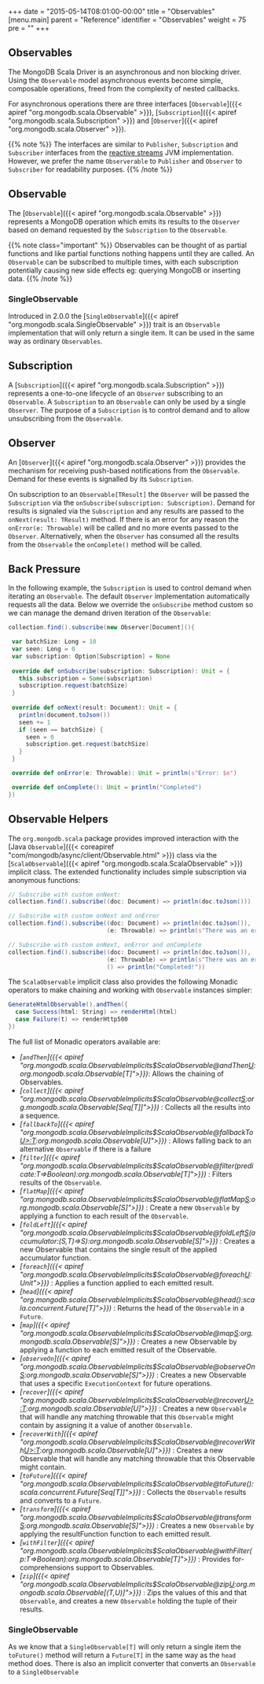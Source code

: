 +++
date = "2015-05-14T08:01:00-00:00"
title = "Observables"
[menu.main]
  parent = "Reference"
  identifier = "Observables"
  weight = 75
  pre = "<i class='fa'></i>"
+++

## Observables

The MongoDB Scala Driver is an asynchronous and non blocking driver. Using the `Observable` model asynchronous events become simple, composable operations, freed from the complexity of nested callbacks.  

For asynchronous operations there are three interfaces [`Observable`]({{< apiref "org.mongodb.scala.Observable" >}}), [`Subscription`]({{< apiref "org.mongodb.scala.Subscription" >}}) and [`Observer`]({{< apiref "org.mongodb.scala.Observer" >}}).

{{% note %}}
The interfaces are similar to `Publisher`, `Subscription` and `Subscriber` interfaces from the [reactive streams](http://www.reactive-streams.org/) JVM implementation.  However, we prefer the name `Observerable` to `Publisher` and `Observer` to `Subscriber` for readability purposes.
{{% /note %}}

## Observable
The [`Observable`]({{< apiref "org.mongodb.scala.Observable" >}}) represents a MongoDB operation which emits its results to the `Observer` based on demand requested by the `Subscription` to the `Observable`. 

{{% note class="important" %}}
Observables can be thought of as partial functions and like partial functions nothing happens until they are called. 
An `Observable` can be subscribed to multiple times, with each subscription potentially causing new side effects eg: querying MongoDB or inserting data.
{{% /note %}}

### SingleObservable
Introduced in 2.0.0 the [`SingleObservable`]({{< apiref "org.mongodb.scala.SingleObservable" >}}) trait is an `Observable` implementation that will only return a single item.
It can be used in the same way as ordinary `Observables`.

## Subscription

A [`Subscription`]({{< apiref "org.mongodb.scala.Subscription" >}}) represents a one-to-one lifecycle of an `Observer` subscribing to an `Observable`.  A `Subscription` to an `Observable` can only be used by a single `Observer`.  The purpose of a `Subscription` is to control demand and to allow unsubscribing from the `Observable`.

## Observer

An [`Observer`]({{< apiref "org.mongodb.scala.Observer" >}}) provides the mechanism for receiving push-based notifications from the
`Observable`.  Demand for these events is signalled by its `Subscription`.

On subscription to an `Observable[TResult]` the `Observer` will be passed the `Subscription` via the 
`onSubscribe(subscription: Subscription)`. Demand for results is signaled via the `Subscription` and any results are passed to the 
`onNext(result: TResult)` method.  If there is an error for any reason the `onError(e: Throwable)` will be 
called and no more events passed to the `Observer`. Alternatively, when the `Observer` has consumed all the results from the `Observable` 
the `onComplete()` method will be called.


## Back Pressure

In the following example, the `Subscription` is used to control demand when iterating an `Observable`. The default `Observer` implementation
automatically requests all the data. Below we override the `onSubscribe` method custom so we can manage the demand driven iteration of the 
`Observable`:

 ```scala
collection.find().subscribe(new Observer[Document](){

  var batchSize: Long = 10
  var seen: Long = 0
  var subscription: Option[Subscription] = None
  
  override def onSubscribe(subscription: Subscription): Unit = {
    this.subscription = Some(subscription)
    subscription.request(batchSize)
  }
  
  override def onNext(result: Document): Unit = {
    println(document.toJson())
    seen += 1
    if (seen == batchSize) {
      seen = 0
      subscription.get.request(batchSize)
    }
  }

  override def onError(e: Throwable): Unit = println(s"Error: $e")

  override def onComplete(): Unit = println("Completed")
})
```
## Observable Helpers

The `org.mongodb.scala` package provides improved interaction with the 
[Java `Observable`]({{< coreapiref "com/mongodb/async/client/Observable.html" >}}) class via the 
[`ScalaObservable`]({{< apiref "org.mongodb.scala.ScalaObservable" >}}) implicit class. The extended functionality includes simple 
subscription via anonymous functions:

```scala
// Subscribe with custom onNext:
collection.find().subscribe((doc: Document) => println(doc.toJson()))

// Subscribe with custom onNext and onError
collection.find().subscribe((doc: Document) => println(doc.toJson()),
                            (e: Throwable) => println(s"There was an error: $e"))

// Subscribe with custom onNext, onError and onComplete
collection.find().subscribe((doc: Document) => println(doc.toJson()),
                            (e: Throwable) => println(s"There was an error: $e"),
                            () => println("Completed!"))
```

The `ScalaObservable` implicit class also provides the following Monadic operators to make chaining and working with `Observable` instances 
simpler:


```scala
GenerateHtmlObservable().andThen({
  case Success(html: String) => renderHtml(html)
  case Failure(t) => renderHttp500
})

```

The full list of Monadic operators available are:

 - *[`andThen`]({{< apiref "org.mongodb.scala.ObservableImplicits$ScalaObservable@andThen[U](pf:PartialFunction[scala.util.Try[T],U]):org.mongodb.scala.Observable[T]">}})*: 
    Allows the chaining of Observables. 
 - *[`collect`]({{< apiref "org.mongodb.scala.ObservableImplicits$ScalaObservable@collect[S]():org.mongodb.scala.Observable[Seq[T]]">}})* :
    Collects all the results into a sequence.
 - *[`fallbackTo`]({{< apiref "org.mongodb.scala.ObservableImplicits$ScalaObservable@fallbackTo[U>:T](that:org.mongodb.scala.Observable[U]):org.mongodb.scala.Observable[U]">}})* :
    Allows falling back to an alternative `Observable` if there is a failure
 - *[`filter`]({{< apiref "org.mongodb.scala.ObservableImplicits$ScalaObservable@filter(predicate:T=>Boolean):org.mongodb.scala.Observable[T]">}})* :
    Filters results of the `Observable`.
 - *[`flatMap`]({{< apiref "org.mongodb.scala.ObservableImplicits$ScalaObservable@flatMap[S](mapFunction:T=>org.mongodb.scala.Observable[S]):org.mongodb.scala.Observable[S]">}})* :
    Create a new `Observable` by applying a function to each result of the `Observable`.
 - *[`foldLeft`]({{< apiref "org.mongodb.scala.ObservableImplicits$ScalaObservable@foldLeft[S](initialValue:S)(accumulator:(S,T)=>S):org.mongodb.scala.Observable[S]">}})* :
    Creates a new Observable that contains the single result of the applied accumulator function.
 - *[`foreach`]({{< apiref "org.mongodb.scala.ObservableImplicits$ScalaObservable@foreach[U](doOnEach:T=>U):Unit">}})* :
    Applies a function applied to each emitted result.
 - *[`head`]({{< apiref "org.mongodb.scala.ObservableImplicits$ScalaObservable@head():scala.concurrent.Future[T]">}})* :
    Returns the head of the `Observable` in a `Future`.
 - *[`map`]({{< apiref "org.mongodb.scala.ObservableImplicits$ScalaObservable@map[S](mapFunction:T=>S):org.mongodb.scala.Observable[S]">}})* :
    Creates a new Observable by applying a function to each emitted result of the Observable.
 - *[`observeOn`]({{< apiref "org.mongodb.scala.ObservableImplicits$ScalaObservable@observeOn[S](context:ExecutionContext):org.mongodb.scala.Observable[S]">}})* :
    Creates a new Observable that uses a specific `ExecutionContext` for future operations.
 - *[`recover`]({{< apiref "org.mongodb.scala.ObservableImplicits$ScalaObservable@recover[U>:T](pf:PartialFunction[Throwable,U]):org.mongodb.scala.Observable[U]">}})* :
    Creates a new `Observable` that will handle any matching throwable that this `Observable` might contain by assigning it a value of 
    another `Observable`.
 - *[`recoverWith`]({{< apiref "org.mongodb.scala.ObservableImplicits$ScalaObservable@recoverWith[U>:T](pf:PartialFunction[Throwable,org.mongodb.scala.Observable[U]]):org.mongodb.scala.Observable[U]">}})* :
    Creates a new Observable that will handle any matching throwable that this Observable might contain.
 - *[`toFuture`]({{< apiref "org.mongodb.scala.ObservableImplicits$ScalaObservable@toFuture():scala.concurrent.Future[Seq[T]]">}})* :
    Collects the `Observable` results and converts to a `Future`.
 - *[`transform`]({{< apiref "org.mongodb.scala.ObservableImplicits$ScalaObservable@transform[S](mapFunction:T=>S,errorMapFunction:Throwable=>Throwable):org.mongodb.scala.Observable[S]">}})* :
    Creates a new `Observable` by applying the resultFunction function to each emitted result.
 - *[`withFilter`]({{< apiref "org.mongodb.scala.ObservableImplicits$ScalaObservable@withFilter(p:T=>Boolean):org.mongodb.scala.Observable[T]">}})* :
    Provides for-comprehensions support to Observables.
 - *[`zip`]({{< apiref "org.mongodb.scala.ObservableImplicits$ScalaObservable@zip[U](that:org.mongodb.scala.Observable[U]):org.mongodb.scala.Observable[(T,U)]">}})* :
    Zips the values of this and that `Observable`, and creates a new `Observable` holding the tuple of their results.

### SingleObservable

As we know that a `SingleObservable[T]` will only return a single item the `toFuture()` method will return a `Future[T]` in the same way as the `head` method does.
There is also an implicit converter that converts an `Observable` to a `SingleObservable`
